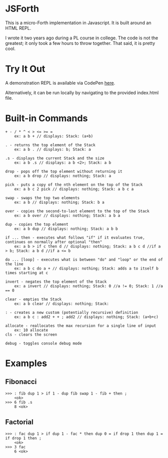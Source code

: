 # JSForth

This is a micro-Forth implementation in Javascript. It is built around an HTML REPL.

I wrote it two years ago during a PL course in college. The code is not the greatest; it only took a few hours to throw together. That said, it is pretty cool.

# Try It Out

A demonstration REPL is available via CodePen [here](http://codepen.io/anon/pen/MYdebL).

Alternatively, it can be run locally by navigating to the provided index.html file.

# Built-in Commands

```
+ - / * ^ < > <= >= =  
    ex: a b + // displays: Stack: (a+b)  

. - returns the top element of the Stack  
    ex: a b . // displays: b; Stack: a  

.s - displays the current Stack and the size  
    ex: a b .s // displays: a b <2>; Stack: a b  

drop - pops off the top element without returning it  
    ex: a b drop // displays: nothing; Stack: a  

pick - puts a copy of the nth element on the top of the Stack  
    ex: a b c 2 pick // displays: nothing; Stack: a b c a  

swap - swaps the top two elements  
    ex: a b // displays: nothing; Stack: b a  

over - copies the second-to-last element to the top of the Stack  
    ex: a b over // displays: nothing; Stack: a b a  

dup - copies the top element  
    ex: a b dup // displays: nothing; Stack: a b b  

if ... then - executes what follows "if" if it evaluates true, continues on normally after optional "then"  
    ex: a b > if c then d // displays: nothing; Stack: a b c d //if a > b; Stack: a b d //if a <= b  

do ... [loop] - executes what is between "do" and "loop" or the end of the line  
    ex: a b c do a + // displays: nothing; Stack: adds a to itself b times starting at c 

invert - negates the top element of the Stack  
    ex: a invert // displays: nothing; Stack: 0 //a != 0; Stack: 1 //a == 0  

clear - empties the Stack  
    ex: a b clear // displays: nothing; Stack:  

: - creates a new custom (potentially recursive) definition  
    ex: a b c : add2 + + ; add2 // displays: nothing; Stack: (a+b+c)  

allocate - reallocates the max recursion for a single line of input  
    ex: 10 allocate  
cls - clears the screen  

debug - toggles console debug mode
```

# Examples

## Fibonacci

```
>>> : fib dup 1 > if 1 - dup fib swap 1 - fib + then ;
    <ok>
>>> 6 fib .s
    8 <ok>
```

## Factorial

```
>>> : fac dup 1 > if dup 1 - fac * then dup 0 = if drop 1 then dup 1 = if drop 1 then ;
    <ok>
>>> 3 fac
    6 <ok>
```
